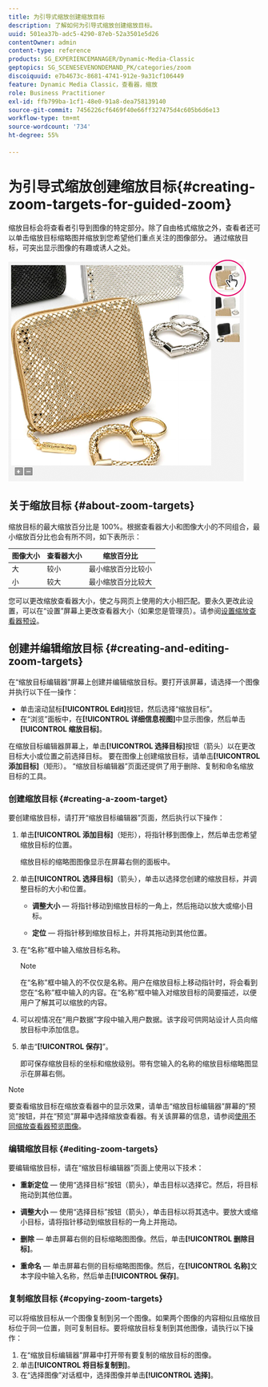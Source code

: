 ```yaml
---
title: 为引导式缩放创建缩放目标
description: 了解如何为引导式缩放创建缩放目标。
uuid: 501ea37b-adc5-4290-87eb-52a3501e5d26
contentOwner: admin
content-type: reference
products: SG_EXPERIENCEMANAGER/Dynamic-Media-Classic
geptopics: SG_SCENESEVENONDEMAND_PK/categories/zoom
discoiquuid: e7b4673c-8681-4741-912e-9a31cf106449
feature: Dynamic Media Classic，查看器，缩放
role: Business Practitioner
exl-id: ffb799ba-1cf1-48e0-91a8-dea758139140
source-git-commit: 7456226cf6469f40e66ff327475d4c605b6d6e13
workflow-type: tm+mt
source-wordcount: '734'
ht-degree: 55%

---
```


# 为引导式缩放创建缩放目标{#creating-zoom-targets-for-guided-zoom}

缩放目标会将查看者引导到图像的特定部分。除了自由格式缩放之外，查看者还可以单击缩放目标缩略图并缩放到您希望他们重点关注的图像部分。 通过缩放目标，可突出显示图像的有趣或诱人之处。

![Creating zoom targets for Guided Zoom](/help/assets/zo_guided_zoom.png)

## 关于缩放目标 {#about-zoom-targets}

缩放目标的最大缩放百分比是 100%。根据查看器大小和图像大小的不同组合，最小缩放百分比也会有所不同，如下表所示：

| 图像大小 | 查看器大小 | 缩放百分比 |
|--- |--- |--- |
| 大 | 较小 | 最小缩放百分比较小 |
| 小 | 较大 | 最小缩放百分比较大 |

您可以更改缩放查看器大小，使之与网页上使用的大小相匹配。要永久更改此设置，可以在“设置”屏幕上更改查看器大小（如果您是管理员）。请参阅[设置缩放查看器预设](setting-zoom-viewer-presets.md#setting_up_zoom_viewer_presets)。

## 创建并编辑缩放目标 {#creating-and-editing-zoom-targets}

在“缩放目标编辑器”屏幕上创建并编辑缩放目标。要打开该屏幕，请选择一个图像并执行以下任一操作：

* 单击滚动鼠标&#x200B;**[!UICONTROL Edit]**&#x200B;按钮，然后选择“缩放目标”。
* 在“浏览”面板中，在&#x200B;**[!UICONTROL 详细信息视图]**&#x200B;中显示图像，然后单击&#x200B;**[!UICONTROL 缩放目标]**。

在缩放目标编辑器屏幕上，单击&#x200B;**[!UICONTROL 选择目标]**&#x200B;按钮（箭头）以在更改目标大小或位置之前选择目标。 要在图像上创建缩放目标，请单击&#x200B;**[!UICONTROL 添加目标]**（矩形）。 “缩放目标编辑器”页面还提供了用于删除、复制和命名缩放目标的工具。

### 创建缩放目标 {#creating-a-zoom-target}

要创建缩放目标，请打开“缩放目标编辑器”页面，然后执行以下操作：

1. 单击&#x200B;**[!UICONTROL 添加目标]**（矩形），将指针移到图像上，然后单击您希望缩放目标的位置。

   缩放目标的缩略图图像显示在屏幕右侧的面板中。

1. 单击&#x200B;**[!UICONTROL 选择目标]**（箭头），单击以选择您创建的缩放目标，并调整目标的大小和位置。

   * **调整大小**  — 将指针移动到缩放目标的一角上，然后拖动以放大或缩小目标。

   * **定位**  — 将指针移到缩放目标上，并将其拖动到其他位置。

1. 在“名称”框中输入缩放目标名称。

   >[!NOTE]
   >
   >在“名称”框中输入的不仅仅是名称。用户在缩放目标上移动指针时，将会看到您在“名称”框中输入的内容。在“名称”框中输入对缩放目标的简要描述，以便用户了解其可以缩放的内容。

1. 可以视情况在“用户数据”字段中输入用户数据。该字段可供网站设计人员向缩放目标中添加信息。
1. 单击“**[!UICONTROL 保存]**”。

   即可保存缩放目标的坐标和缩放级别。带有您输入的名称的缩放目标缩略图显示在屏幕右侧。

>[!NOTE]
>
>要查看缩放目标在缩放查看器中的显示效果，请单击“缩放目标编辑器”屏幕的“预览”按钮，并在“预览”屏幕中选择缩放查看器。有关该屏幕的信息，请参阅[使用不同缩放查看器预览图像](previewing-image-assets-different-zoom.md#previewing_image_assets_with_different_zoom_viewers)。

### 编辑缩放目标 {#editing-zoom-targets}

要编辑缩放目标，请在“缩放目标编辑器”页面上使用以下技术：

* **重新定位**  — 使用“选择目标”按钮（箭头），单击目标以选择它。然后，将目标拖动到其他位置。

* **调整大小**  — 使用“选择目标”按钮（箭头），单击目标以将其选中。要放大或缩小目标，请将指针移动到缩放目标的一角上并拖动。

* **删除**  — 单击屏幕右侧的目标缩略图图像。然后，单击&#x200B;**[!UICONTROL 删除目标]**。

* **重命名**  — 单击屏幕右侧的目标缩略图图像。然后，在&#x200B;**[!UICONTROL 名称]**&#x200B;文本字段中输入名称，然后单击&#x200B;**[!UICONTROL 保存]**。

### 复制缩放目标 {#copying-zoom-targets}

可以将缩放目标从一个图像复制到另一个图像。如果两个图像的内容相似且缩放目标位于同一位置，则可复制目标。要将缩放目标复制到其他图像，请执行以下操作：

1. 在“缩放目标编辑器”屏幕中打开带有要复制的缩放目标的图像。
1. 单击&#x200B;**[!UICONTROL 将目标复制到]**。
1. 在“选择图像”对话框中，选择图像并单击&#x200B;**[!UICONTROL 选择]**。
